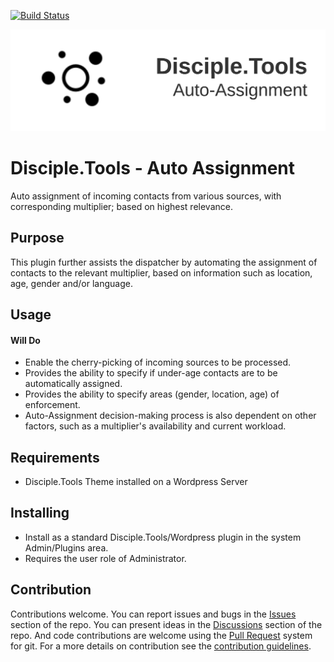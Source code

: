 [![Build Status](https://travis-ci.com/DiscipleTools/disciple-tools-auto-assignment.svg?branch=master)](https://travis-ci.com/DiscipleTools/disciple-tools-auto-assignment)

![Plugin Banner](https://raw.githubusercontent.com/DiscipleTools/disciple-tools-auto-assignment/master/documentation/banner.png)

# Disciple.Tools - Auto Assignment

Auto assignment of incoming contacts from various sources, with corresponding multiplier; based on highest relevance.

## Purpose

This plugin further assists the dispatcher by automating the assignment of contacts to the relevant multiplier, based on information such as location, age, gender and/or language.

## Usage

#### Will Do

- Enable the cherry-picking of incoming sources to be processed.
- Provides the ability to specify if under-age contacts are to be automatically assigned.
- Provides the ability to specify areas (gender, location, age) of enforcement.
- Auto-Assignment decision-making process is also dependent on other factors, such as a multiplier's availability and current workload.


## Requirements

- Disciple.Tools Theme installed on a Wordpress Server

## Installing

- Install as a standard Disciple.Tools/Wordpress plugin in the system Admin/Plugins area.
- Requires the user role of Administrator.

## Contribution

Contributions welcome. You can report issues and bugs in the
[Issues](https://github.com/DiscipleTools/disciple-tools-auto-assignment/issues) section of the repo. You can present ideas
in the [Discussions](https://github.com/DiscipleTools/disciple-tools-auto-assignment/discussions) section of the repo. And
code contributions are welcome using the [Pull Request](https://github.com/DiscipleTools/disciple-tools-auto-assignment/pulls)
system for git. For a more details on contribution see the
[contribution guidelines](https://github.com/DiscipleTools/disciple-tools-auto-assignment/blob/master/CONTRIBUTING.md).
